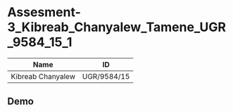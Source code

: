 # Assesment-3_Kibreab_Chanyalew_Tamene_UGR_9584_15_1

|       Name        |     ID      |
| :---------------: | :---------: |
| Kibreab Chanyalew | UGR/9584/15 |

## Demo
